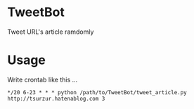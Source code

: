 # TweetBot
Tweet URL's article ramdomly

# Usage
Write crontab like this ...

`*/20 6-23 * * * python /path/to/TweetBot/tweet_article.py http://tsurzur.hatenablog.com 3`
